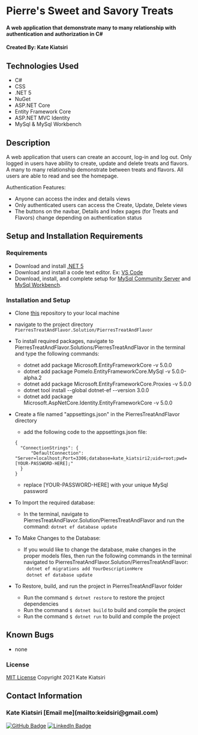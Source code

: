 # Pierre's Sweet and Savory Treats

#### A web application that demonstrate many to many relationship with authentication and authorization in C#

#### Created By: Kate Kiatsiri

## Technologies Used

* C#
* CSS
* .NET 5
* NuGet
* ASP.NET Core
* Entity Framework Core
* ASP.NET MVC Identity
* MySql & MySql Workbench

## Description

A web application that users can create an account, log-in and log out. Only logged in users have ability to create, update and delete treats and flavors. A many to many relationship demonstrate between treats and flavors. All users are able to read and see the homepage.

Authentication Features:
- Anyone can access the index and details views
- Only authenticated users can access the Create, Update, Delete views
- The buttons on the navbar, Details and Index pages (for Treats and Flavors) change depending on authentication status

## Setup and Installation Requirements

### Requirements

* Download and install [.NET 5](https://dotnet.microsoft.com/download/dotnet/5.0)
* Download and install a code text editor. Ex: [VS Code](https://code.visualstudio.com/)
* Download, install, and complete setup for [MySql Community Server](https://dev.mysql.com/downloads/file/?id=484914) and [MySql Workbench](https://dev.mysql.com/downloads/file/?id=484391).

### Installation and Setup

* Clone [this](https://github.com/keidsiri/PierresTreatAndFlavor) repository to your local machine
* navigate to the project directory `PierresTreatAndFlavor.Solution/PierresTreatAndFlavor`
* To install required packages, navigate to PierresTreatAndFlavor.Solutions/PierresTreatAndFlavor in the terminal and type the following commands:
  - dotnet add package Microsoft.EntityFrameworkCore -v 5.0.0
  - dotnet add package Pomelo.EntityFrameworkCore.MySql -v 5.0.0-alpha.2
  - dotnet add package Microsoft.EntityFrameworkCore.Proxies -v 5.0.0
  - dotnet tool install --global dotnet-ef --version 3.0.0
  - dotnet add package Microsoft.AspNetCore.Identity.EntityFrameworkCore -v 5.0.0
* Create a file named "appsettings.json" in the PierresTreatAndFlavor directory
  - add the following code to the appsettings.json file:
  ```
  {
    "ConnectionStrings": {
        "DefaultConnection": "Server=localhost;Port=3306;database=kate_kiatsiri2;uid=root;pwd=[YOUR-PASSWORD-HERE];"
    }
  }
  ```
  - replace [YOUR-PASSWORD-HERE] with your unique MySql password

* To Import the required database:
   - In the terminal, navigate to PierresTreatAndFlavor.Solution/PierresTreatAndFlavor and run the command:
    ` dotnet ef database update `

* To Make Changes to the Database:
  - If you would like to change the database, make changes in the proper models files, then run the following commands in the terminal navigated to PierresTreatAndFlavor.Solution/PierresTreatAndFlavor: <br>
    ` dotnet ef migrations add YourDescriptionHere` <br>
    ` dotnet ef database update`

* To Restore, build, and run the project in PierresTreatAndFlavor folder
  - Run the command `$ dotnet restore` to restore the project dependencies
  - Run the command `$ dotnet build` to build and compile the project
  - Run the command `$ dotnet run` to build and compile the project

## Known Bugs

* none 

### License

[MIT License](https://opensource.org/licenses/MIT)
Copyright 2021 Kate Kiatsiri

## Contact Information

<h3> Kate Kiatsiri [Email me](mailto:keidsiri@gmail.com)</h3>

[![GitHub Badge](https://img.shields.io/badge/GitHub-100000?style=for-the-badge&logo=github&logoColor=white)](https://github.com/keidsiri)
[![LinkedIn Badge](https://img.shields.io/badge/LinkedIn-0077B5?style=for-the-badge&logo=linkedin&logoColor=white)](https://www.linkedin.com/in/kiatsiri)